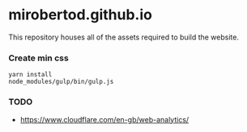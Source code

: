 # mirobertod.github.io
This repository houses all of the assets required to build the website.  

### Create min css
~~~~
yarn install
node_modules/gulp/bin/gulp.js
~~~~

### TODO
- https://www.cloudflare.com/en-gb/web-analytics/
